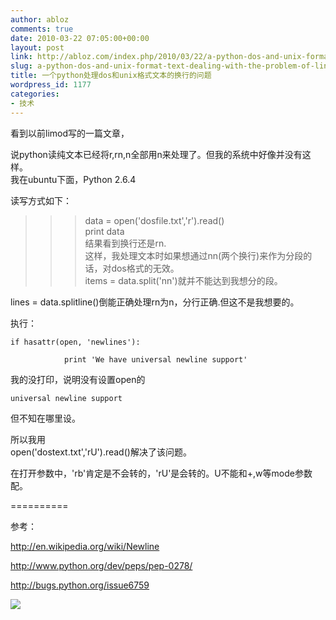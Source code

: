 ```yaml
---
author: abloz
comments: true
date: 2010-03-22 07:05:00+00:00
layout: post
link: http://abloz.com/index.php/2010/03/22/a-python-dos-and-unix-format-text-dealing-with-the-problem-of-line/
slug: a-python-dos-and-unix-format-text-dealing-with-the-problem-of-line
title: 一个python处理dos和unix格式文本的换行的问题
wordpress_id: 1177
categories:
- 技术
---
```


看到以前limod写的一篇文章，

说python读纯文本已经将r,rn,n全部用n来处理了。但我的系统中好像并没有这样。  
我在ubuntu下面，Python 2.6.4  
  
读写方式如下：  
>>> data = open('dosfile.txt','r').read()  
>>> print data  
结果看到换行还是rn.  
这样，我处理文本时如果想通过nn(两个换行)来作为分段的话，对dos格式的无效。  
items = data.split('nn')就并不能达到我想分的段。  
  
lines = data.splitline()倒能正确处理rn为n，分行正确.但这不是我想要的。

  


执行：  

    
    if hasattr(open, 'newlines'):
    
                print 'We have universal newline support'
    
    

我的没打印，说明没有设置open的  

    
    universal newline support

但不知在哪里设。  
  
所以我用  
open('dostext.txt','rU').read()解决了该问题。

在打开参数中，'rb'肯定是不会转的，'rU'是会转的。U不能和+,w等mode参数配。  


  


==========  


参考：

http://en.wikipedia.org/wiki/Newline

http://www.python.org/dev/peps/pep-0278/

http://bugs.python.org/issue6759

  
  


![](http://img.zemanta.com/pixy.gif?x-id=b514bf77-631e-8fa7-8482-890a7d63903c)

